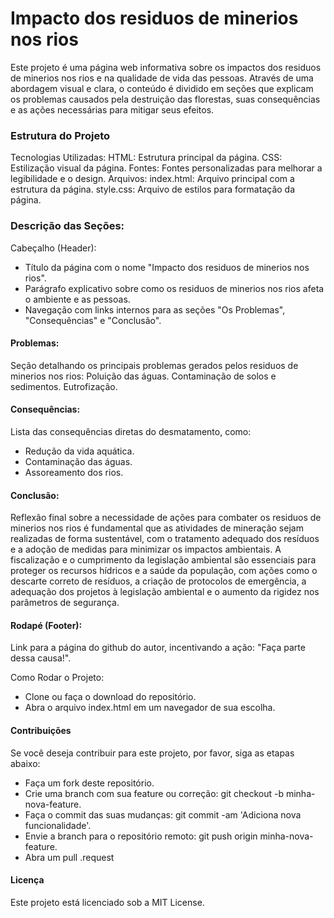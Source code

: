 # Impacto dos residuos de minerios nos rios
Este projeto é uma página web informativa sobre os impactos dos residuos de minerios nos rios e na qualidade de vida das pessoas. Através de uma abordagem visual e clara, o conteúdo é dividido em seções que explicam os problemas causados pela destruição das florestas, suas consequências e as ações necessárias para mitigar seus efeitos.

### Estrutura do Projeto
Tecnologias Utilizadas:
HTML: Estrutura principal da página.
CSS: Estilização visual da página.
Fontes: Fontes personalizadas para melhorar a legibilidade e o design.
Arquivos:
index.html: Arquivo principal com a estrutura da página.
style.css: Arquivo de estilos para formatação da página.

### Descrição das Seções:
Cabeçalho (Header):
* Título da página com o nome "Impacto dos residuos de minerios nos rios".
* Parágrafo explicativo sobre como os residuos de minerios nos rios afeta o ambiente e as pessoas.
* Navegação com links internos para as seções "Os Problemas", "Consequências" e "Conclusão".

#### Problemas:

Seção detalhando os principais problemas gerados pelos  residuos de minerios nos rios:
Poluição das águas.
Contaminação de solos e sedimentos.
Eutrofização.

#### Consequências:

Lista das consequências diretas do desmatamento, como:
* Redução da vida aquática.
* Contaminação das águas.
* Assoreamento dos rios.

#### Conclusão:

Reflexão final sobre a necessidade de ações para combater os residuos de minerios nos rios é fundamental que as atividades de mineração sejam realizadas de forma sustentável, com o tratamento adequado dos resíduos e a adoção de medidas para minimizar os impactos ambientais. A fiscalização e o cumprimento da legislação ambiental são essenciais para proteger os recursos hídricos e a saúde da população, com ações como o descarte correto de resíduos, a criação de protocolos de emergência, a adequação dos projetos à legislação ambiental e o aumento da rigidez nos parâmetros de segurança.

#### Rodapé (Footer):

Link para a página do github do autor, incentivando a ação: "Faça parte dessa causa!".

Como Rodar o Projeto:
* Clone ou faça o download do repositório.
* Abra o arquivo index.html em um navegador de sua escolha.

#### Contribuições
Se você deseja contribuir para este projeto, por favor, siga as etapas abaixo:
* Faça um fork deste repositório.
* Crie uma branch com sua feature ou correção: git checkout -b minha-nova-feature.
* Faça o commit das suas mudanças: git commit -am 'Adiciona nova funcionalidade'.
* Envie a branch para o repositório remoto: git push origin minha-nova-feature.
* Abra um pull .request

#### Licença
Este projeto está licenciado sob a MIT License.
